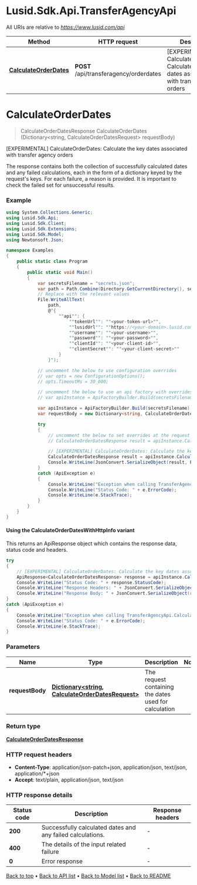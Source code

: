 # Lusid.Sdk.Api.TransferAgencyApi

All URIs are relative to *https://www.lusid.com/api*

| Method | HTTP request | Description |
|--------|--------------|-------------|
| [**CalculateOrderDates**](TransferAgencyApi.md#calculateorderdates) | **POST** /api/transferagency/orderdates | [EXPERIMENTAL] CalculateOrderDates: Calculate the key dates associated with transfer agency orders |

<a id="calculateorderdates"></a>
# **CalculateOrderDates**
> CalculateOrderDatesResponse CalculateOrderDates (Dictionary<string, CalculateOrderDatesRequest> requestBody)

[EXPERIMENTAL] CalculateOrderDates: Calculate the key dates associated with transfer agency orders

The response contains both the collection of successfully calculated dates and any failed calculations,  each in the form of a dictionary keyed by the request's keys.  For each failure, a reason is provided. It is important to check the failed set for unsuccessful results.

### Example
```csharp
using System.Collections.Generic;
using Lusid.Sdk.Api;
using Lusid.Sdk.Client;
using Lusid.Sdk.Extensions;
using Lusid.Sdk.Model;
using Newtonsoft.Json;

namespace Examples
{
    public static class Program
    {
        public static void Main()
        {
            var secretsFilename = "secrets.json";
            var path = Path.Combine(Directory.GetCurrentDirectory(), secretsFilename);
            // Replace with the relevant values
            File.WriteAllText(
                path, 
                @"{
                    ""api"": {
                        ""tokenUrl"": ""<your-token-url>"",
                        ""lusidUrl"": ""https://<your-domain>.lusid.com/api"",
                        ""username"": ""<your-username>"",
                        ""password"": ""<your-password>"",
                        ""clientId"": ""<your-client-id>"",
                        ""clientSecret"": ""<your-client-secret>""
                    }
                }");

            // uncomment the below to use configuration overrides
            // var opts = new ConfigurationOptions();
            // opts.TimeoutMs = 30_000;

            // uncomment the below to use an api factory with overrides
            // var apiInstance = ApiFactoryBuilder.Build(secretsFilename, opts: opts).Api<TransferAgencyApi>();

            var apiInstance = ApiFactoryBuilder.Build(secretsFilename).Api<TransferAgencyApi>();
            var requestBody = new Dictionary<string, CalculateOrderDatesRequest>(); // Dictionary<string, CalculateOrderDatesRequest> | The request containing the dates used for calculation

            try
            {
                // uncomment the below to set overrides at the request level
                // CalculateOrderDatesResponse result = apiInstance.CalculateOrderDates(requestBody, opts: opts);

                // [EXPERIMENTAL] CalculateOrderDates: Calculate the key dates associated with transfer agency orders
                CalculateOrderDatesResponse result = apiInstance.CalculateOrderDates(requestBody);
                Console.WriteLine(JsonConvert.SerializeObject(result, Formatting.Indented));
            }
            catch (ApiException e)
            {
                Console.WriteLine("Exception when calling TransferAgencyApi.CalculateOrderDates: " + e.Message);
                Console.WriteLine("Status Code: " + e.ErrorCode);
                Console.WriteLine(e.StackTrace);
            }
        }
    }
}
```

#### Using the CalculateOrderDatesWithHttpInfo variant
This returns an ApiResponse object which contains the response data, status code and headers.

```csharp
try
{
    // [EXPERIMENTAL] CalculateOrderDates: Calculate the key dates associated with transfer agency orders
    ApiResponse<CalculateOrderDatesResponse> response = apiInstance.CalculateOrderDatesWithHttpInfo(requestBody);
    Console.WriteLine("Status Code: " + response.StatusCode);
    Console.WriteLine("Response Headers: " + JsonConvert.SerializeObject(response.Headers, Formatting.Indented));
    Console.WriteLine("Response Body: " + JsonConvert.SerializeObject(response.Data, Formatting.Indented));
}
catch (ApiException e)
{
    Console.WriteLine("Exception when calling TransferAgencyApi.CalculateOrderDatesWithHttpInfo: " + e.Message);
    Console.WriteLine("Status Code: " + e.ErrorCode);
    Console.WriteLine(e.StackTrace);
}
```

### Parameters

| Name | Type | Description | Notes |
|------|------|-------------|-------|
| **requestBody** | [**Dictionary&lt;string, CalculateOrderDatesRequest&gt;**](CalculateOrderDatesRequest.md) | The request containing the dates used for calculation |  |

### Return type

[**CalculateOrderDatesResponse**](CalculateOrderDatesResponse.md)

### HTTP request headers

 - **Content-Type**: application/json-patch+json, application/json, text/json, application/*+json
 - **Accept**: text/plain, application/json, text/json


### HTTP response details
| Status code | Description | Response headers |
|-------------|-------------|------------------|
| **200** | Successfully calculated dates and any failed calculations. |  -  |
| **400** | The details of the input related failure |  -  |
| **0** | Error response |  -  |

[Back to top](#) &#8226; [Back to API list](../README.md#documentation-for-api-endpoints) &#8226; [Back to Model list](../README.md#documentation-for-models) &#8226; [Back to README](../README.md)

